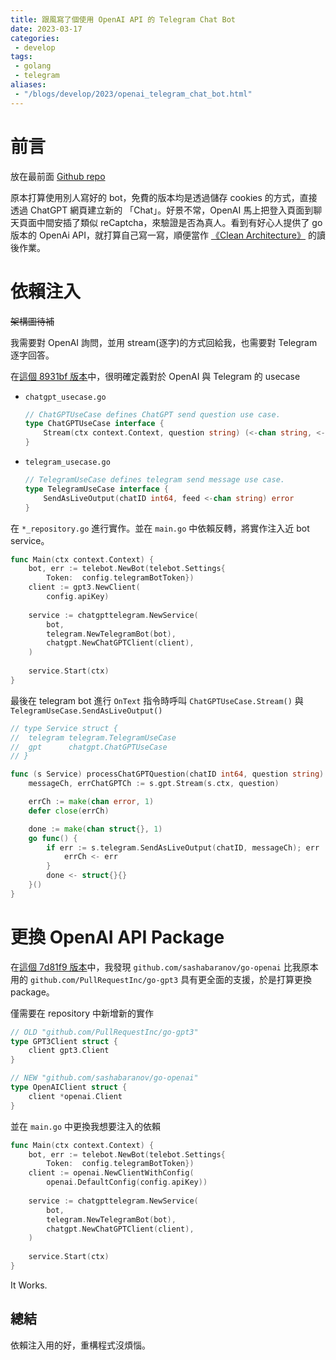 ```yaml
---
title: 跟風寫了個使用 OpenAI API 的 Telegram Chat Bot
date: 2023-03-17
categories:
 - develop
tags:
 - golang
 - telegram
aliases:
 - "/blogs/develop/2023/openai_telegram_chat_bot.html"
---
```


# 前言

放在最前面 [Github repo](https://github.com/omegaatt36/chatelegram)

原本打算使用別人寫好的 bot，免費的版本均是透過儲存 cookies 的方式，直接透過 ChatGPT 網頁建立新的 「Chat」。好景不常，OpenAI 馬上把登入頁面到聊天頁面中間安插了類似 reCaptcha，來驗證是否為真人。看到有好心人提供了 go 版本的 OpenAi API，就打算自己寫一寫，順便當作 [《Clean Architecture》](https://www.tenlong.com.tw/products/9789864342945) 的讀後作業。

# 依賴注入

~~架構圖待補~~

我需要對 OpenAI 詢問，並用 stream(逐字)的方式回給我，也需要對 Telegram 逐字回答。

在[這個 8931bf 版本](https://github.com/omegaatt36/chatelegram/tree/8931bfbf9e0e00891c07aaaf0c12aa730e34dd39)中，很明確定義對於 OpenAI 與 Telegram 的 usecase

- `chatgpt_usecase.go`
    ```go
    // ChatGPTUseCase defines ChatGPT send question use case.
    type ChatGPTUseCase interface {
    	Stream(ctx context.Context, question string) (<-chan string, <-chan error)
    }
    ```
- `telegram_usecase.go`
    ```go
    // TelegramUseCase defines telegram send message use case.
    type TelegramUseCase interface {
    	SendAsLiveOutput(chatID int64, feed <-chan string) error
    }
    ```

在 `*_repository.go` 進行實作。並在 `main.go` 中依賴反轉，將實作注入近 bot service。
```go
func Main(ctx context.Context) {
	bot, err := telebot.NewBot(telebot.Settings{
		Token:  config.telegramBotToken})
    client := gpt3.NewClient(
        config.apiKey)
    
    service := chatgpttelegram.NewService(
        bot,
        telegram.NewTelegramBot(bot),
        chatgpt.NewChatGPTClient(client),
    )
    
    service.Start(ctx)
}
```

最後在 telegram bot 進行 `OnText` 指令時呼叫 `ChatGPTUseCase.Stream()` 與 `TelegramUseCase.SendAsLiveOutput()`
```go
// type Service struct {
// 	telegram telegram.TelegramUseCase
// 	gpt      chatgpt.ChatGPTUseCase
// }

func (s Service) processChatGPTQuestion(chatID int64, question string) error {
	messageCh, errChatGPTCh := s.gpt.Stream(s.ctx, question)

	errCh := make(chan error, 1)
	defer close(errCh)

	done := make(chan struct{}, 1)
	go func() {
		if err := s.telegram.SendAsLiveOutput(chatID, messageCh); err != nil {
			errCh <- err
		}
		done <- struct{}{}
	}()
}
```

# 更換 OpenAI API Package

在[這個 7d81f9 版本](https://github.com/omegaatt36/chatelegram/tree/7d81f921345f765097298c8aa54e8ded6dcf995f)中，我發現 `github.com/sashabaranov/go-openai` 比我原本用的 `github.com/PullRequestInc/go-gpt3` 具有更全面的支援，於是打算更換 package。

僅需要在 repository 中新增新的實作
```go
// OLD "github.com/PullRequestInc/go-gpt3"
type GPT3Client struct {
	client gpt3.Client
}

// NEW "github.com/sashabaranov/go-openai"
type OpenAIClient struct {
	client *openai.Client
}
```

並在 `main.go` 中更換我想要注入的依賴
```go
func Main(ctx context.Context) {
	bot, err := telebot.NewBot(telebot.Settings{
		Token:  config.telegramBotToken})
	client := openai.NewClientWithConfig(
        openai.DefaultConfig(config.apiKey))
    
    service := chatgpttelegram.NewService(
        bot,
        telegram.NewTelegramBot(bot),
        chatgpt.NewChatGPTClient(client),
    )
    
    service.Start(ctx)
}
```

It Works.

## 總結

依賴注入用的好，重構程式沒煩惱。
